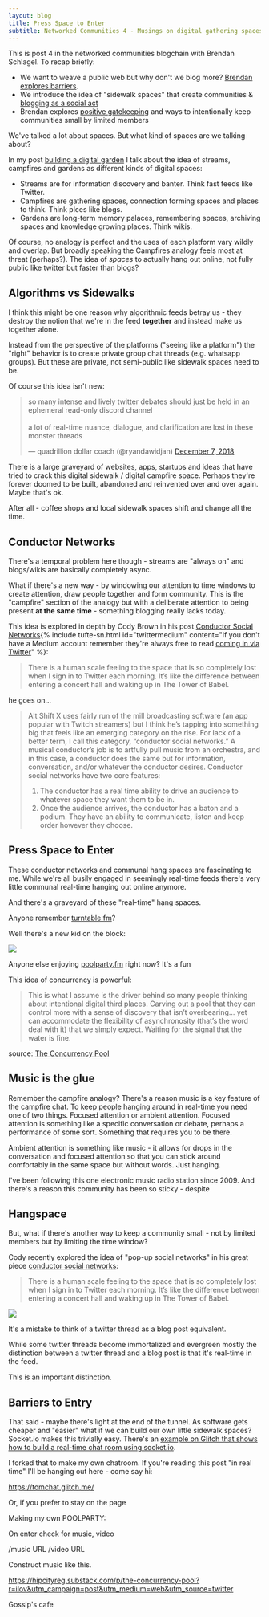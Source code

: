 ```yaml
---
layout: blog
title: Press Space to Enter
subtitle: Networked Communities 4 - Musings on digital gathering spaces
---
```


This is post 4 in the networked communities blogchain with Brendan Schlagel. To recap briefly:

- We want to weave a public web but why don't we blog more? [Brendan explores barriers](https://www.brendanschlagel.com/2019/09/01/weaving-a-public-web-or-why-dont-i-blog-more/).
- We introduce the idea of "sidewalk spaces" that create communities & [blogging as a social act](https://tomcritchlow.com/2019/09/04/networked-communities-2/)
- Brendan explores [positive gatekeeping](https://www.brendanschlagel.com/2019/09/10/sidewalk-spaces-and-positive-gatekeeping/) and ways to intentionally keep communities small by limited members

We've talked a lot about spaces. But what kind of spaces are we talking about?

In my post [building a digital garden](https://tomcritchlow.com/2019/02/17/building-digital-garden/) I talk about the idea of streams, campfires and gardens as different kinds of digital spaces:

- Streams are for information discovery and banter. Think fast feeds like Twitter.
- Campfires are gathering spaces, connection forming spaces and places to think. Think plces like blogs.
- Gardens are long-term memory palaces, remembering spaces, archiving spaces and knowledge growing places. Think wikis.

Of course, no analogy is perfect and the uses of each platform vary wildly and overlap. But broadly speaking the Campfires analogy feels most at threat (perhaps?). The idea of *spaces* to actually hang out online, not fully public like twitter but faster than blogs?

## Algorithms vs Sidewalks

I think this might be one reason why algorithmic feeds betray us - they destroy the notion that we're in the feed **together** and instead make us together alone.

Instead from the perspective of the platforms ("seeing like a platform") the "right" behavior is to create private group chat threads (e.g. whatsapp groups). But these are private, not semi-public like sidewalk spaces need to be.

Of course this idea isn't new:

<blockquote class="twitter-tweet"><p lang="en" dir="ltr">so many intense and lively twitter debates should just be held in an ephemeral read-only discord channel<br><br>a lot of real-time nuance, dialogue, and clarification are lost in these monster threads</p>&mdash; quadrillion dollar coach (@ryandawidjan) <a href="https://twitter.com/ryandawidjan/status/1071177930175406080?ref_src=twsrc%5Etfw">December 7, 2018</a></blockquote> <script async src="https://platform.twitter.com/widgets.js" charset="utf-8"></script>

There is a large graveyard of websites, apps, startups and ideas that have tried to crack this digital sidewalk / digital campfire space. Perhaps they're forever doomed to be built, abandoned and reinvented over and over again. Maybe that's ok.

After all - coffee shops and local sidewalk spaces shift and change all the time.

## Conductor Networks

There's a temporal problem here though - streams are "always on" and blogs/wikis are basically completely async.

What if there's a new way - by windowing our attention to time windows to create attention, draw people together and form community. This is the "campfire" section of the analogy but with a deliberate attention to being present **at the same time** - something blogging really lacks today.

This idea is explored in depth by Cody Brown in his post [Conductor Social Networks](https://medium.com/@CodyBrown/conductor-social-networks-8ede9f13f24d){% include tufte-sn.html id="twittermedium" content="If you don't have a Medium account remember they're always free to read <a href='https://twitter.com/tomcritchlow/status/1183787889911615488'>coming in via Twitter</a>" %}:

> There is a human scale feeling to the space that is so completely lost when I sign in to Twitter each morning. It’s like the difference between entering a concert hall and waking up in The Tower of Babel.

he goes on...

>Alt Shift X uses fairly run of the mill broadcasting software (an app popular with Twitch streamers) but I think he’s tapping into something big that feels like an emerging category on the rise. For lack of a better term, I call this category, “conductor social networks.” A musical conductor’s job is to artfully pull music from an orchestra, and in this case, a conductor does the same but for information, conversation, and/or whatever the conductor desires.
>Conductor social networks have two core features:
>1. The conductor has a real time ability to drive an audience to whatever space they want them to be in.
>2. Once the audience arrives, the conductor has a baton and a podium. They have an ability to communicate, listen and keep order however they choose.

## Press Space to Enter

These conductor networks and communal hang spaces are fascinating to me. While we're all busily engaged in seemingly real-time feeds there's very little communal real-time hanging out online anymore.

And there's a graveyard of these "real-time" hang spaces.

Anyone remember [turntable.fm](https://www.theverge.com/2011/06/28/night-diplo-destroyed-turntable-fm)?

Well there's a new kid on the block: 

![](/images/poolsidefm.png)

Anyone else enjoying [poolparty.fm](https://poolside.fm/) right now? It's a fun 

This idea of concurrency is powerful:

>This is what I assume is the driver behind so many people thinking about intentional digital third places. Carving out a pool that they can control more with a sense of discovery that isn’t overbearing… yet can accommodate the flexibility of asynchronosity (that’s the word deal with it) that we simply expect. Waiting for the signal that the water is fine.

source: [The Concurrency Pool](https://hipcityreg.substack.com/p/the-concurrency-pool?r=ilov&utm_campaign=post&utm_medium=web&utm_source=twitter)


## Music is the glue

Remember the campfire analogy? There's a reason music is a key feature of the campfire chat. To keep people hanging around in real-time you need one of two things. Focused attention or ambient attention. Focused attention is something like a specific conversation or debate, perhaps a performance of some sort. Something that requires you to be there.

Ambient attention is something like music - it allows for drops in the conversation and focused attention so that you can stick around comfortably in the same space but without words. Just hanging.

I've been following this one electronic music radio station since 2009. And there's a reason this community has been so sticky - despite 

## Hangspace

But, what if there's another way to keep a community small - not by limited members but by limiting the time window?

Cody recently explored the idea of "pop-up social networks" in his great piece [conductor social networks](https://medium.com/@CodyBrown/conductor-social-networks-8ede9f13f24d):

> There is a human scale feeling to the space that is so completely lost when I sign in to Twitter each morning. It’s like the difference between entering a concert hall and waking up in The Tower of Babel.



![](/images/poolparty.png)




It's a mistake to think of a twitter thread as a blog post equivalent.

While some twitter threads become immortalized and evergreen mostly the distinction between a twitter thread and a blog post is that it's real-time in the feed.

This is an important distinction.







## Barriers to Entry

That said - maybe there's light at the end of the tunnel. As software gets cheaper and "easier" what if we can build our own little sidewalk spaces? Socket.io makes this trivially easy. There's an [example on Glitch that shows how to build a real-time chat room using socket.io](https://glitch.com/~socketio-chat).

I forked that to make my own chatroom. If you're reading this post "in real time" I'll be hanging out here - come say hi:

<https://tomchat.glitch.me/>

Or, if you prefer to stay on the page

Making my own POOLPARTY:

On enter check for music, video

/music URL
/video URL

Construct music like this.




https://hipcityreg.substack.com/p/the-concurrency-pool?r=ilov&utm_campaign=post&utm_medium=web&utm_source=twitter

Gossip's cafe